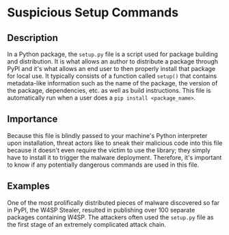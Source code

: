 # Suspicious Setup Commands

## Description

In a Python package, the `setup.py` file is a script used for package building and distribution. It is what allows an author to distribute a package through PyPI and it's what allows an end user to then properly install that package for local use. It typically consists of a function called `setup()` that contains metadata-like information such as the name of the package, the version of the package, dependencies, etc. as well as build instructions. This file is automatically run when a user does a `pip install <package_name>`.

## Importance

Because this file is blindly passed to your machine's Python interpreter upon installation, threat actors like to sneak their malicious code into this file because it doesn't even require the victim to use the library; they simply have to install it to trigger the malware deployment. Therefore, it's important to know if any potentially dangerous commands are used in this file.

## Examples

One of the most prolifically distributed pieces of malware discovered so far in PyPI, the W4SP Stealer, resulted in publishing over 100 separate packages containing W4SP. The attackers often used the `setup.py` file as the first stage of an extremely complicated attack chain.
